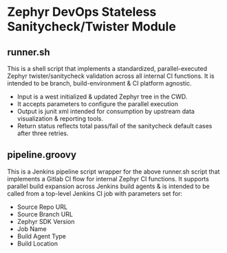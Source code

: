 # Zephyr DevOps Stateless Sanitycheck/Twister Module

## runner.sh

This is a shell script that implements a standardized, parallel-executed Zephyr twister/sanitycheck validation across all internal CI functions. 
It is intended to be branch, build-environment & CI platform agnostic.
* Input is a west initialized & updated Zephyr tree in the CWD.
* It accepts parameters to configure the parallel execution
* Output is junit xml intended for consumption by upstream data visualization & reporting tools.
* Return status reflects total pass/fail of the sanitycheck default cases after three retries.

## pipeline.groovy

This is a Jenkins pipeline script wrapper for the above runner.sh script that implements a Gitlab CI flow for internal Zephyr CI functions. It supports parallel build expansion across Jenkins build agents & is intended to be called from a top-level Jenkins CI job with parameters set for:
* Source Repo URL
* Source Branch URL
* Zephyr SDK Version
* Job Name
* Build Agent Type
* Build Location
